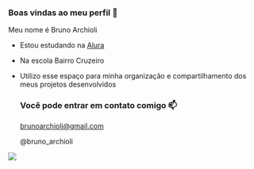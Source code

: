### Boas vindas ao meu perfil 💙

Meu nome é Bruno Archioli 

- Estou estudando na [Alura](https://www.alura.com.br)
- Na escola Bairro Cruzeiro
- Utilizo esse espaço para minha organização e compartilhamento dos meus projetos desenvolvidos

  ### Você pode entrar em contato comigo 📫

  brunoarchioli@gmail.com

  @bruno_archioli

![](https://media.tenor.com/BfTgSwT6fYwAAAAM/the-flash.gif)
